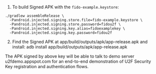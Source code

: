 1. To build Signed APK with the `fido-example.keystore`:

```
./gradlew assembleRelease \
  -Pandroid.injected.signing.store.file=fido-example.keystore \
  -Pandroid.injected.signing.store.password=fidou2f \
  -Pandroid.injected.signing.key.alias=fidoexamplekey \
  -Pandroid.injected.signing.key.password=fidou2f
```

2. Find the Signed APK at app/build/outputs/apk/app-release.apk and install:
adb install app/build/outputs/apk/app-release.apk

The APK signed by above key will be able to talk to demo server
u2fdemo.appspot.com for an end-to-end demonstration of U2F Security Key
registration and authentication flows.
